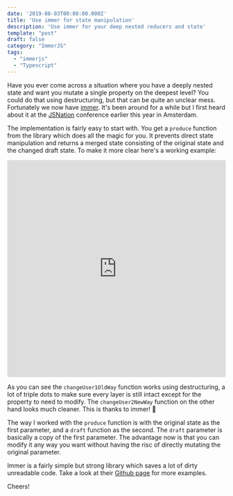 ```yaml
---
date: '2019-08-03T00:00:00.000Z'
title: 'Use immer for state manipulation'
description: 'Use immer for your deep nested reducers and state'
template: "post"
draft: false
category: "ImmerJS"
tags:
  - "immerjs"
  - "Typescript"
---
```


Have you ever come across a situation where you have a deeply nested state and want you mutate a single property on the deepest level? You could do that using destructuring, but that can be quite an unclear mess. Fortunately we now have <a href="https://github.com/immerjs/immer" target="_blank" rel="noopener noreferrer">immer</a>. It's been around for a while but I first heard about it at the <a href="https://jsnation.com/" target="_blank" rel="noopener noreferrer">JSNation</a> conference earlier this year in Amsterdam.

The implementation is fairly easy to start with. You get a `produce` function from the library which does all the magic for you. It prevents direct state manipulation and returns a merged state consisting of the original state and the changed draft state. To make it more clear here's a working example:

<iframe src="https://codesandbox.io/embed/immer-example-dly36?fontsize=14&view=editor" title="immer-example-2" allow="geolocation; microphone; camera; midi; vr; accelerometer; gyroscope; payment; ambient-light-sensor; encrypted-media" style="width:100%; height:500px; border:0; border-radius: 4px; overflow:hidden;" sandbox="allow-modals allow-forms allow-popups allow-scripts allow-same-origin"></iframe>

As you can see the `changeUser1OldWay` function works using destructuring, a lot of triple dots to make sure every layer is still intact except for the property to need to modify. The `changeUser2NewWay` function on the other hand looks much cleaner. This is thanks to immer! 🎉 

The way I worked with the `produce` function is with the original state as the first parameter, and a `draft` function as the second. The `draft` parameter is basically a copy of the first parameter. The advantage now is that you can modify it any way you want without having the risc of directly mutating the original parameter. 

Immer is a fairly simple but strong library which saves a lot of dirty unreadable code. Take a look at their <a href="https://github.com/immerjs/immer" target="_blank" rel="noopener noreferrer">Github page</a> for more examples. 

Cheers!

